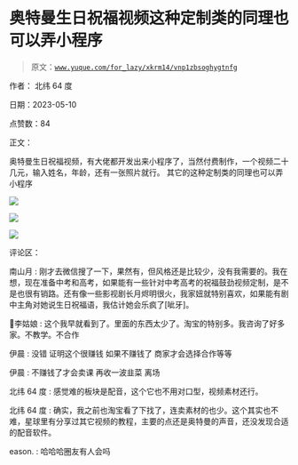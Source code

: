 # 奥特曼生日祝福视频这种定制类的同理也可以弄小程序

> 原文：[`www.yuque.com/for_lazy/xkrm14/vnp1zbsoghygtnfg`](https://www.yuque.com/for_lazy/xkrm14/vnp1zbsoghygtnfg)

作者： 北纬 64 度

日期：2023-05-10

点赞数：84

正文：

奥特曼生日祝福视频，有大佬都开发出来小程序了，当然付费制作，一个视频二十几元，输入姓名，年龄，还有一张照片就行。 其它的这种定制类的同理也可以弄小程序

![](img/f217afbf31b752394b11ed7216a07d3a.png)

![](img/18acb7063d7d12bd38b806d510965874.png)

![](img/c8f093d9cd7cecc6391ccb1f91a309e2.png)

评论区：

南山月 : 刚才去微信搜了一下，果然有，但风格还是比较少，没有我需要的。我在想，现在准备中考和高考，如果能有一些针对中考高考的祝福鼓劲视频定制，是不是也很有销路。还有像一些影视剧长月烬明很火，我家妞就特别喜欢，如果能有剧中主角对她说生日祝福语，我估计她会乐疯了[呲牙]。

💋李姑娘 : 这个我早就看到了。里面的东西太少了。淘宝的特别多。我咨询了好多家。不教学。不合作

伊晨 : 没错 证明这个很赚钱 如果不赚钱了 商家才会选择合作等等

伊晨 : 不赚钱了才会卖课 再收一波韭菜 离场

北纬 64 度 : 感觉难的板块是配音，这个它也不用对口型，视频素材还行。

北纬 64 度 : 确实，我之前也淘宝看了下找了，连卖素材的也少。这个其实也不难，星球里有分享过其它视频的教程，主要的点还是奥特曼的声音，还没发现合适的配音软件。

eason. : 哈哈哈圈友有人会吗

